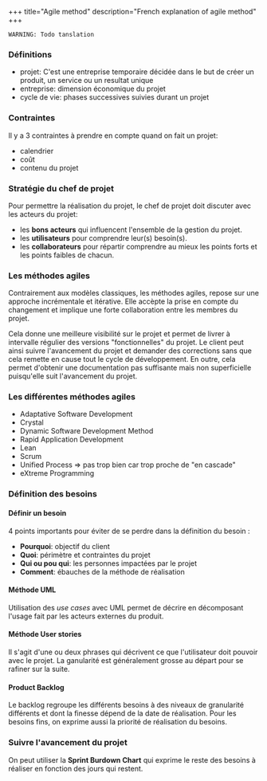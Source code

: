 +++
title="Agile method"
description="French explanation of agile method"
+++


`WARNING: Todo tanslation`

### Définitions

* projet: C'est une entreprise temporaire décidée dans le but de créer un produit, un service ou un resultat unique
* entreprise: dimension économique du projet
* cycle de vie: phases successives suivies durant un projet

### Contraintes

Il y a 3 contraintes à prendre en compte quand on fait un projet:
 * calendrier
 * coût
 * contenu du projet

### Stratégie du chef de projet
 
Pour permettre la réalisation du projet, le chef de projet doit discuter avec les acteurs du projet:
* les **bons acteurs** qui influencent l'ensemble de la gestion du projet.
* les **utilisateurs** pour comprendre leur(s) besoin(s).
* les **collaborateurs** pour répartir comprendre au mieux les points forts et les points faibles de chacun.

### Les méthodes agiles

Contrairement aux modèles classiques, les méthodes agiles, repose sur une approche incrémentale et itérative. Elle accèpte la prise en compte du changement et implique une forte collaboration entre les membres du projet.

Cela donne une meilleure visibilité sur le projet et permet de livrer à intervalle régulier des versions "fonctionnelles" du projet. Le client peut ainsi suivre l'avancement du projet et demander des corrections sans que cela remette en cause tout le cycle de développement. En outre, cela permet d'obtenir une documentation pas suffisante mais non superficielle puisqu'elle suit l'avancement du projet.

### Les différentes méthodes agiles

* Adaptative Software Development
* Crystal
* Dynamic Software Development Method
* Rapid Application Development
* Lean
* Scrum
* Unified Process => pas trop bien car trop proche de "en cascade"
* eXtreme Programming

### Définition des besoins

#### Définir un besoin

4 points importants pour éviter de se perdre dans la définition du besoin :
* **Pourquoi**: objectif du client
* **Quoi**: périmètre et contraintes du projet
* **Qui ou pou qui**: les personnes impactées par le projet
* **Comment**: ébauches de la méthode de réalisation

#### Méthode UML

Utilisation des *use cases* avec UML permet de décrire en décomposant l'usage fait par les acteurs externes du produit.

#### Méthode User stories

Il s'agit d'une ou deux phrases qui décrivent ce que l'utilisateur doit pouvoir avec le projet. La ganularité est généralement grosse au départ pour se rafiner sur la suite.

#### Product Backlog

Le backlog regroupe les différents besoins à des niveaux de granularité différents et dont la finesse dépend de la date de réalisation. Pour les besoins fins, on exprime aussi la priorité de réalisation du besoins.


### Suivre l'avancement du projet

On peut utiliser la **Sprint Burdown Chart** qui exprime le reste des besoins à réaliser en fonction des jours qui restent.

